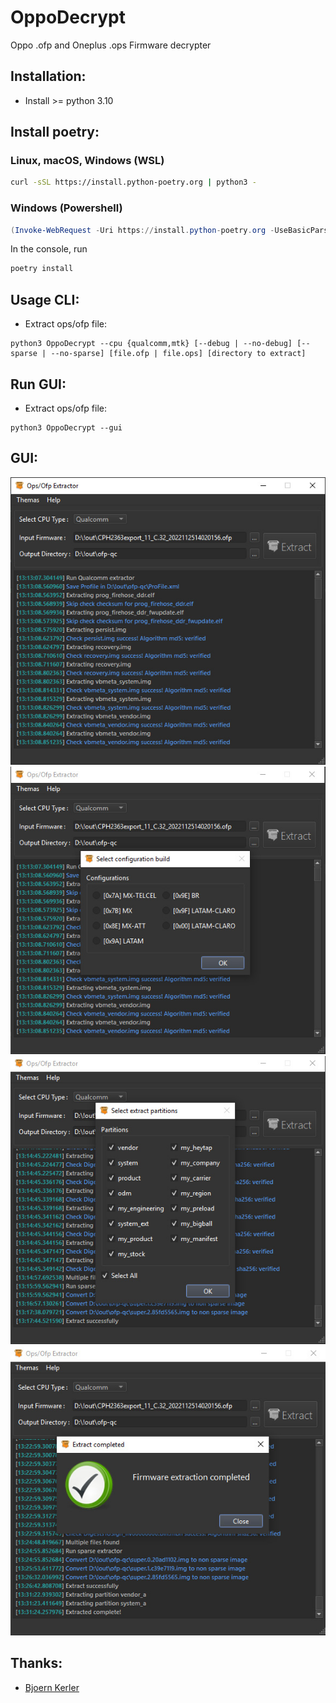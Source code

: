 # OppoDecrypt
Oppo .ofp and Oneplus .ops Firmware decrypter

Installation:
-------------
- Install >= python 3.10 

Install poetry:
-------------
### Linux, macOS, Windows (WSL)
```bash
curl -sSL https://install.python-poetry.org | python3 -
```

### Windows (Powershell)
```powershell
(Invoke-WebRequest -Uri https://install.python-poetry.org -UseBasicParsing).Content | py -
```

In the console, run
```bash
poetry install
```

Usage CLI:
-------- 
* Extract ops/ofp file:

```
python3 OppoDecrypt --cpu {qualcomm,mtk} [--debug | --no-debug] [--sparse | --no-sparse] [file.ofp | file.ops] [directory to extract]
```

Run GUI:
-------- 
* Extract ops/ofp file:

```
python3 OppoDecrypt --gui
```

GUI:
--------
![](.images/main.jpg)
![](.images/select_configuration.jpg)
![](.images/extract_partitions.jpg)
![](.images/done.jpg)

Thanks:
-------- 
- [Bjoern Kerler](https://github.com/bkerler)